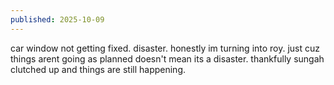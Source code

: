 ```yaml
---
published: 2025-10-09
---
```


car window not getting fixed. disaster. honestly im turning into roy. just cuz things arent going as planned doesn't mean its a disaster. thankfully sungah clutched up and things are still happening.